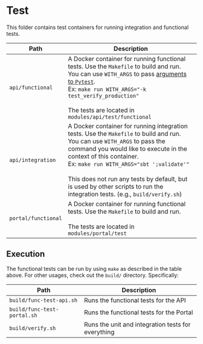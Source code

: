 # Test

This folder contains test containers for running integration and functional tests.

| Path |Description |
| --- | --- |
|`api/functional` | A Docker container for running functional tests. Use the `Makefile` to build and run. <br/> You can use `WITH_ARGS` to pass [arguments to `Pytest`](https://docs.pytest.org/en/6.2.x/usage.html#specifying-tests-selecting-tests). <br/>Ex: `make run WITH_ARGS="-k test_verify_production"`<br/><br/> The tests are located in `modules/api/test/functional`|
|`api/integration` | A Docker container for running integration tests. Use the `Makefile` to build and run.<br/> You can use `WITH_ARGS` to pass the command you would like to execute in the context of this container.<br/>Ex: `make run WITH_ARGS="sbt ';validate'"`<br/><br/> This does not run any tests by default, but is used by other scripts to run the integration tests. (e.g., `build/verify.sh`)|
|`portal/functional` | A Docker container for running functional tests. Use the `Makefile` to build and run.<br/><br/> The tests are located in `modules/portal/test`|

## Execution

The functional tests can be run by using `make` as described in the table above. For other usages, check out
the `build/` directory. Specifically:

| Path |Description |
| --- | --- |
| `build/func-test-api.sh` | Runs the functional tests for the API| 
| `build/func-test-portal.sh` | Runs the functional tests for the Portal| 
| `build/verify.sh` | Runs the unit and integration tests for everything| 
